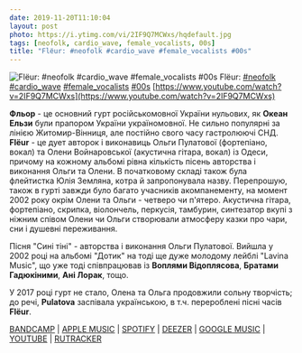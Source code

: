 ```yaml
---
date: 2019-11-20T11:10:04
layout: post
photo: https://i.ytimg.com/vi/2IF9Q7MCWxs/hqdefault.jpg
tags: [neofolk, cardio_wave, female_vocalists, 00s]
title: "Flёur: #neofolk #cardio_wave #female_vocalists #00s"
---
```

![Flёur: #neofolk #cardio_wave #female_vocalists #00s](https://i.ytimg.com/vi/2IF9Q7MCWxs/hqdefault.jpg)
Flёur: [#neofolk](/tags/#neofolk) [#cardio_wave](/tags/#cardio_wave) [#female_vocalists](/tags/#female_vocalists) [#00s](/tags/#00s) [https://www.youtube.com/watch?v=2IF9Q7MCWxs](https://www.youtube.com/watch?v=2IF9Q7MCWxs)

**Фльор** - це основний гурт російськомовної України нульових, як **Океан Ельзи** були прапором України україномовної. Не сильно популярні за лінією Житомир-Вінниця, але постійно свого часу гастролюючі СНД. **Flёur** - це дует авторок і виконавиць Ольги Пулатової (фортепіано, вокал) та Олени Войнаровської (акустична гітара, вокал) із Одеси, причому на кожному альбомі рівна кількість пісень авторства і виконання Ольги та Олени. В початковому складі також була флейтистка Юлія Земляна, котра й запропонувала назву. Перепрошую, також в гурті завжди було багато учасників акомпанементу, на момент 2002 року окрім Олени та Ольги - четверо чи п&#39;ятеро. Акустична гітара, фортепіано, скрипка, віолончель, перкусія, тамбурин, синтезатор вкупі з ніжним співом Олени чи Ольги створювали атмосферу казки про чари, сни і душевні переживання.

Пісня &quot;Сині тіні&quot; - авторства і виконання Ольги Пулатової. Вийшла у 2002 році на альбомі &quot;Дотик&quot; на тоді ще дуже молодому лейблі &quot;Lavina Music&quot;, що уже тоді співпрацював із **Воплями Відоплясова**, **Братами Гадюкіними**, **Ані Лорак**, тощо.

У 2017 році гурт не стало, Олена та Ольга продовжили сольну творчість; до речі, **Pulatova** заспівала українською, в т.ч. перероблені пісні часів **Flёur**.

[BANDCAMP](https://fleur-music.bandcamp.com/album/prikosnovenie) \| [APPLE MUSIC](https://music.apple.com/tr/album/%D0%BF%D1%80%D0%B8%D0%BA%D0%BE%D1%81%D0%BD%D0%BE%D0%B2%D0%B5%D0%BD%D0%B8%D0%B5/927893510) \| [SPOTIFY](https://open.spotify.com/album/5uFi0CLRtjRFaFcgOntnU7) \| [DEEZER](https://www.deezer.com/album/8894447?utm_source=deezer&amp;utm_content=album-8894447&amp;utm_term=1601611822_1574240792&amp;utm_medium=web) \| [GOOGLE MUSIC](https://play.google.com/music/m/Bhaaaaqrmqu33vqz7hreunb6dqy?t=_-_Fleur) \| [YOUTUBE](https://www.youtube.com/playlist?list=PLqQszSyK-y5jjhAjXK7bTR2sZn_kajwxt) \| [RUTRACKER](https://rutracker.org/forum/viewtopic.php?t=399193)